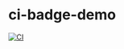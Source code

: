 # ci-badge-demo
[![CI](https://github.com/25f1002006-png/ci-badge-demo/actions/workflows/ci.yml/badge.svg)](https://github.com/25f1002006-png/ci-badge-demo/actions/workflows/ci.yml)
